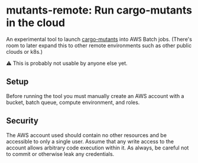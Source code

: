 # mutants-remote: Run cargo-mutants in the cloud

An experimental tool to launch [cargo-mutants](https://github.com/sourcefrog/cargo-mutants) into AWS Batch jobs.
(There's room to later expand this to other remote environments such as other public clouds or k8s.)

⚠️ This is probably not usable by anyone else yet. 

## Setup

Before running the tool you must manually create an AWS account with a bucket, batch queue, compute environment, and roles.

## Security

The AWS account used should contain no other resources and be accessible to only a single user. Assume that any write access to the account allows arbitrary code execution within it. As always, be careful not to commit or otherwise leak any credentials.
